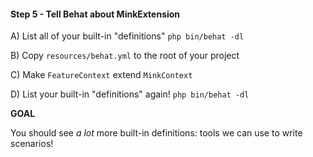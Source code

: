 #### Step 5 - Tell Behat about MinkExtension

A) List all of your built-in "definitions"
`php bin/behat -dl`

B) Copy `resources/behat.yml` to the root of your project

C) Make `FeatureContext` extend `MinkContext`

D) List your built-in "definitions" again!
`php bin/behat -dl`

**GOAL**

You should see *a lot* more built-in definitions: tools
we can use to write scenarios!
